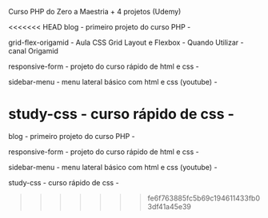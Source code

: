 Curso PHP do Zero a Maestria + 4 projetos (Udemy)

<<<<<<< HEAD
blog - primeiro projeto do curso PHP -

grid-flex-origamid - Aula CSS Grid Layout e Flexbox - Quando Utilizar - canal Origamid

responsive-form - projeto do curso rápido de html e css -

sidebar-menu - menu lateral básico com html e css (youtube) -

study-css - curso rápido de css -
=======

blog - primeiro projeto do curso PHP -

responsive-form - projeto do curso rápido de html e css - 

sidebar-menu - menu lateral básico com html e css (youtube) - 

study-css - curso rápido de css - 
>>>>>>> fe6f763885fc5b69c194611433fb03df41a45e39
